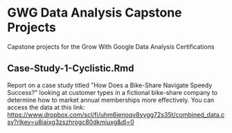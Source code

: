 # GWG Data Analysis Capstone Projects
 Capstone projects for the Grow With Google Data Analysis Certifications 

## Case-Study-1-Cyclistic.Rmd
Report on a case study titled "How Does a Bike-Share Navigate Speedy Success?" looking at customer types in a fictional bike-share company to determine how to market annual memberships more effectively. 
You can access the data at this link: https://www.dropbox.com/scl/fi/uhm6jenoqv8yvgg72s35t/combined_data.csv?rlkey=u8iaixg3zszhrogc80dkmiuxg&dl=0
